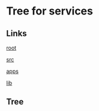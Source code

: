 # Tree for services
## Links
[root](../../tree.md)

[src](../tree.md)

[apps](../apps/tree.md)

[lib](../lib/tree.md)


## Tree
```bash

```